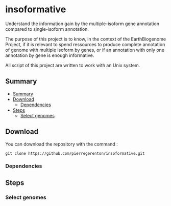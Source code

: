 # insoformative
Understand the information gain by the multiple-isoform gene annotation compared to single-isoform annotation.


The purpose of this project is to know, in the context of the EarthBiogenome Project, if it is relevant to spend ressources to produce complete annotation of genome with multiple isoform by genes, or if an annotation with only one annotation by gene is enough informative. 

All script of this project are written to work with an Unix system.

## Summary

- [Summary](#summary)
- [Download](#download)
    - [Dependencies](#dependencies)
- [Steps](#steps)
    - [Select genomes](#select-genomes)


## Download

You can download the repository with the command :

`git clone https://github.com/pierregerenton/insoformative.git`

### Dependencies




## Steps

### Select genomes

